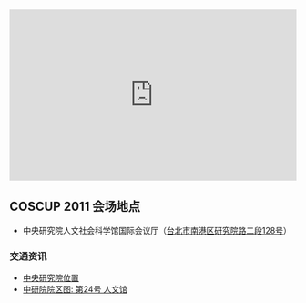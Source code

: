 <iframe width="100%" height="300" frameborder="0" scrolling="no" marginheight="0" marginwidth="0" src="http://maps.google.com.tw/maps/ms?ie=UTF8&amp;brcurrent=3,0x3442ab495b606237:0x20444928bf584bbf,0,0x3442ac6b61dbbd9d:0xc0c243da98cba64b&amp;msa=0&amp;msid=211565165749517597023.0004859c3dab86bad587a&amp;ll=25.048747,121.612043&amp;spn=0.023327,0.054846&amp;z=14&amp;output=embed"></iframe>

## COSCUP 2011 会场地点

* 中央研究院人文社会科学馆国际会议厅（<a href="http://maps.google.com/maps?q=%E5%8F%B0%E5%8C%97%E5%B8%82%E5%8D%97%E6%B8%AF%E5%8D%80%E7%A0%94%E7%A9%B6%E9%99%A2%E8%B7%AF%E4%BA%8C%E6%AE%B5128%E8%99%9F">台北市南港区研究院路二段128号</a>）

### 交通资讯

* <a target="_blank" href="http://www.sinica.edu.tw/location.htm">中央研究院位置</a>
* <a target="_blank" href="http://www.sinica.edu.tw/as/map/asmap_c.html">中研院院区图: 第24号 人文馆 </a>
